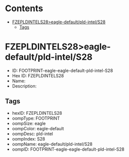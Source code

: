 



Contents
========

* [FZEPLDINTELS28>eagle-default/pld-intel/S28](#fzepldintels28eagle-defaultpld-intels28)
	* [Tags](#tags)

# FZEPLDINTELS28>eagle-default/pld-intel/S28

- ID: FOOTPRINT-eagle-eagle-default-pld-intel-S28
- Hex ID: FZEPLDINTELS28
- Name: 
- Description: 

## Tags

- hexID: FZEPLDINTELS28
- oompType: FOOTPRINT
- oompSize: eagle
- oompColor: eagle-default
- oompDesc: pld-intel
- oompIndex: S28
- oompName: eagle-default/pld-intel/S28
- oompID: FOOTPRINT-eagle-eagle-default-pld-intel-S28
